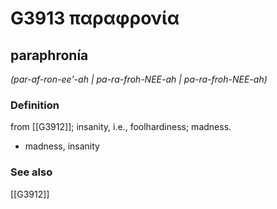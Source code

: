 # G3913 παραφρονία

## paraphronía

_(par-af-ron-ee'-ah | pa-ra-froh-NEE-ah | pa-ra-froh-NEE-ah)_

### Definition

from [[G3912]]; insanity, i.e., foolhardiness; madness.

- madness, insanity

### See also

[[G3912]]

